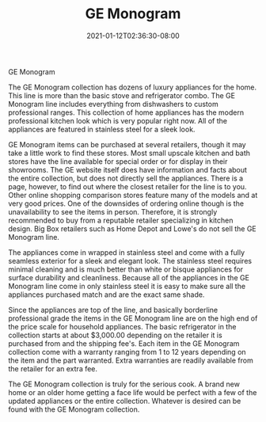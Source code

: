﻿---
title: "GE Monogram"
date: 2021-01-12T02:36:30-08:00
description: "Monograms Tips for Web Success"
featured_image: "/images/Monograms.jpg"
tags: ["Monograms"]
---

GE Monogram

The GE Monogram collection has dozens of luxury appliances for the home. This line is more than the basic stove and refrigerator combo. The GE Monogram line includes everything from dishwashers to custom professional ranges. This collection of home appliances has the modern professional kitchen look which is very popular right now. All of the appliances are featured in stainless steel for a sleek look. 

GE Monogram items can be purchased at several retailers, though it may take a little work to find these stores. Most small upscale kitchen and bath stores have the line available for special order or for display in their showrooms. The GE website itself does have information and facts about the entire collection, but does not directly sell the appliances. There is a page, however, to find out where the closest retailer for the line is to you. Other online shopping comparison stores feature many of the models and at very good prices. One of the downsides of ordering online though is the unavailability to see the items in person. Therefore, it is strongly recommended to buy from a reputable retailer specializing in kitchen design. Big Box retailers such as Home Depot and Lowe's do not sell the GE Monogram line. 

The appliances come in wrapped in stainless steel and come with a fully seamless exterior for a sleek and elegant look. The stainless steel requires minimal cleaning and is much better than white or bisque appliances for surface durability and cleanliness. Because all of the appliances in the GE Monogram line come in only stainless steel it is easy to make sure all the appliances purchased match and are the exact same shade. 

Since the appliances are top of the line, and basically borderline professional grade the items in the GE Monogram line are on the high end of the price scale for household appliances. The basic refrigerator in the collection starts at about $3,000.00 depending on the retailer it is purchased from and the shipping fee's. Each item in the GE Monogram collection come with a warranty ranging from 1 to 12 years depending on the item and the part warranted. Extra warranties are readily available from the retailer for an extra fee. 

The GE Monogram collection is truly for the serious cook. A brand new home or an older home getting a face life would be perfect with a few of the updated appliances or the entire collection. Whatever is desired can be found with the GE Monogram collection.

